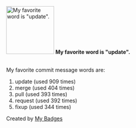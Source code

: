 <img src="https://my-badges.github.io/my-badges/favorite-word.png" alt="My favorite word is &quot;update&quot;." title="My favorite word is &quot;update&quot;." width="128">
<strong>My favorite word is &quot;update&quot;.</strong>
<br><br>

My favorite commit message words are:

1. update (used 909 times)
2. merge (used 404 times)
3. pull (used 393 times)
4. request (used 392 times)
5. fixup (used 344 times)


Created by <a href="https://github.com/my-badges/my-badges">My Badges</a>